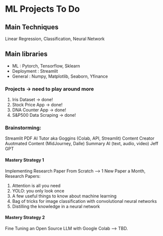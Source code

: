 # ML Projects To Do 

## Main Techniques

Linear Regression, Classification, Neural Network 

## Main libraries

- ML : Pytorch, Tensorflow, Sklearn 
- Deployment : Streamlit
- General : Numpy, Matplotlib, Seaborn, Yfinance 

### Projects -> need to play around more 

1. Iris Dataset -> done!
2. Stock Price App -> done!
3. DNA Counter App -> done! 
4. S&P500 Data Scraping -> done!

### Brainstorming:
Streamlit PDF 
AI Tutor aka Goggins (Colab, API, Streamlit)
Content Creator 
Auotmated Content (MidJourney, Dalle)
Summary AI (text, audio, video)
Jeff GPT 

#### Mastery Strategy 1 

Implementing Research Paper From Scratch --> 1 New Paper a Month, Research Papers:

1. Attention is all you need
2. YOLO: you only look once
3. A few useful things to know about machine learning 
4. Bag of tricks for image classification with convolutional neural networks
5. Distilling the knowledge in a neural network 

#### Mastery Strategy 2 
Fine Tuning an Open Source LLM with Google Colab --> TBD.
